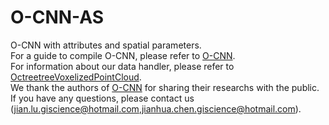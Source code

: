 # O-CNN-AS
O-CNN with attributes and spatial parameters.  
For a guide to compile O-CNN, please refer to [O-CNN](https://github.com/microsoft/O-CNN/blob/master/README.md).    
For information about our data handler, please refer to [OctreetreeVoxelizedPointCloud](https://github.com/Jian-Lu-gis/OctreetreeVoxelizedPointCloud).    
We thank the authors of [O-CNN](https://github.com/microsoft/O-CNN) for sharing their researchs with the public.  
If you have any questions, please contact us (jian.lu.giscience@hotmail.com,jianhua.chen.giscience@hotmail.com).

